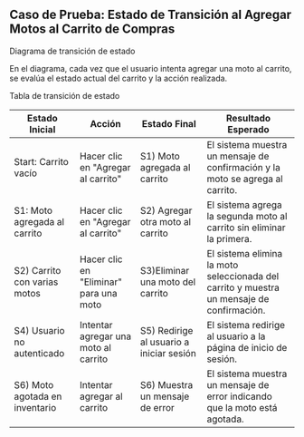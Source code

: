 ## Caso de Prueba: Estado de Transición al Agregar Motos al Carrito de Compras

Diagrama de transición de estado

En el diagrama, cada vez que el usuario intenta agregar una moto al carrito, se evalúa el estado actual del carrito y la acción realizada.

Tabla de transición de estado

| Estado Inicial                 | Acción                                 | Estado Final                             | Resultado Esperado                                                                        |
| ------------------------------ | -------------------------------------- | ---------------------------------------- | ----------------------------------------------------------------------------------------- |
| Start: Carrito vacío           | Hacer clic en "Agregar al carrito"     | S1) Moto agregada al carrito             | El sistema muestra un mensaje de confirmación y la moto se agrega al carrito.             |
| S1: Moto agregada al carrito   | Hacer clic en "Agregar al carrito"     | S2) Agregar otra moto al carrito         | El sistema agrega la segunda moto al carrito sin eliminar la primera.                     |
| S2) Carrito con varias motos   | Hacer clic en "Eliminar" para una moto | S3)Eliminar una moto del carrito         | El sistema elimina la moto seleccionada del carrito y muestra un mensaje de confirmación. |
| S4) Usuario no autenticado     | Intentar agregar una moto al carrito   | S5) Redirige al usuario a iniciar sesión | El sistema redirige al usuario a la página de inicio de sesión.                           |
| S6) Moto agotada en inventario | Intentar agregar al carrito            | S6) Muestra un mensaje de error          | El sistema muestra un mensaje de error indicando que la moto está agotada.                |
